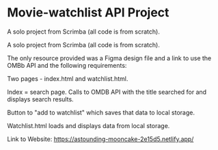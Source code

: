 # Movie-watchlist API Project
A solo project from Scrimba (all code is from scratch). 

A solo project from Scrimba (all code is from scratch).

The only resource provided was a Figma design file and a 
link to use the OMBb API and the following requirements:

Two pages - index.html and watchlist.html.

Index = search page. Calls to OMDB API with the title searched for and displays search results.

Button to "add to watchlist" which saves that data to local storage.

Watchlist.html loads and displays data from local storage.

Link to Website: https://astounding-mooncake-2e15d5.netlify.app/
